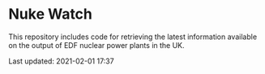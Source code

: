 # Nuke Watch

This repository includes code for retrieving the latest information available on the output of EDF nuclear power plants in the UK.

Last updated: 2021-02-01 17:37
